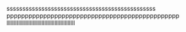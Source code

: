 sssssssssssssssssssssssssssssssssssssssssssssss
ppppppppppppppppppppppppppppppppppppppppppppppp
lllllllllllllllllllllllllllllllllllllllllllllll
